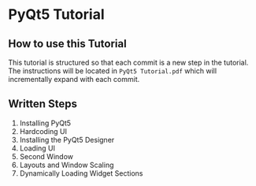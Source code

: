 # PyQt5 Tutorial


## How to use this Tutorial

This tutorial is structured so that each commit is a new step in the tutorial. The instructions will be located in `PyQt5 Tutorial.pdf` which will incrementally expand with each commit. 

## Written Steps
 1. Installing PyQt5
 2. Hardcoding UI
 3. Installing the PyQt5 Designer
 4. Loading UI
 5. Second Window
 6. Layouts and Window Scaling
 7. Dynamically Loading Widget Sections
